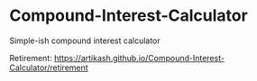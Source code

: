 # Compound-Interest-Calculator
Simple-ish compound interest calculator


Retirement: https://artikash.github.io/Compound-Interest-Calculator/retirement
